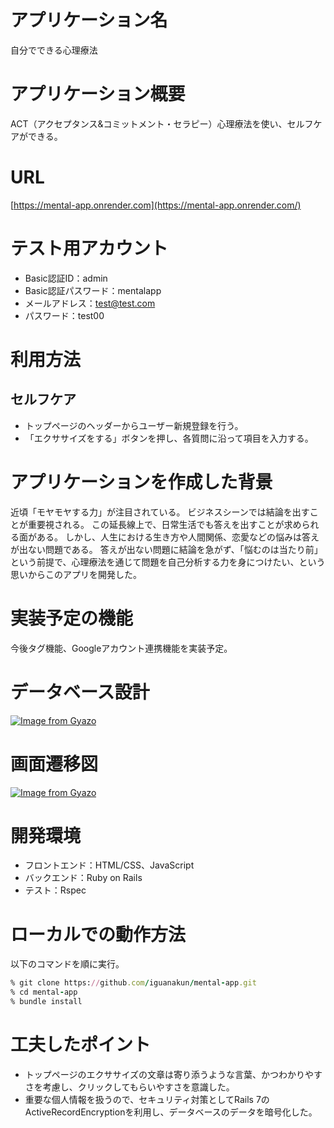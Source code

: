# アプリケーション名
自分でできる心理療法

# アプリケーション概要
ACT（アクセプタンス&コミットメント・セラピー）心理療法を使い、セルフケアができる。

# URL
[https://mental-app.onrender.com](https://mental-app.onrender.com/)

# テスト用アカウント
- Basic認証ID：admin
- Basic認証パスワード：mentalapp
- メールアドレス：test@test.com
- パスワード：test00

# 利用方法
## セルフケア
- トップページのヘッダーからユーザー新規登録を行う。
- 「エクササイズをする」ボタンを押し、各質問に沿って項目を入力する。

# アプリケーションを作成した背景
近頃「モヤモヤする力」が注目されている。
ビジネスシーンでは結論を出すことが重要視される。
この延長線上で、日常生活でも答えを出すことが求められる面がある。
しかし、人生における生き方や人間関係、恋愛などの悩みは答えが出ない問題である。
答えが出ない問題に結論を急がず、「悩むのは当たり前」という前提で、心理療法を通じて問題を自己分析する力を身につけたい、という思いからこのアプリを開発した。

# 実装予定の機能
今後タグ機能、Googleアカウント連携機能を実装予定。

# データベース設計
[![Image from Gyazo](https://i.gyazo.com/8ba632ccc46e620708e7600979c71f4e.png)](https://gyazo.com/8ba632ccc46e620708e7600979c71f4e)

# 画面遷移図
[![Image from Gyazo](https://i.gyazo.com/91fc6cdbd92d0a2a7fb7f5ab870a44cc.png)](https://gyazo.com/91fc6cdbd92d0a2a7fb7f5ab870a44cc)

# 開発環境
- フロントエンド：HTML/CSS、JavaScript
- バックエンド：Ruby on Rails
- テスト：Rspec

# ローカルでの動作方法
以下のコマンドを順に実行。

```ruby
% git clone https://github.com/iguanakun/mental-app.git
% cd mental-app
% bundle install
```

# 工夫したポイント
- トップページのエクササイズの文章は寄り添うような言葉、かつわかりやすさを考慮し、クリックしてもらいやすさを意識した。
- 重要な個人情報を扱うので、セキュリティ対策としてRails 7のActiveRecordEncryptionを利用し、データベースのデータを暗号化した。